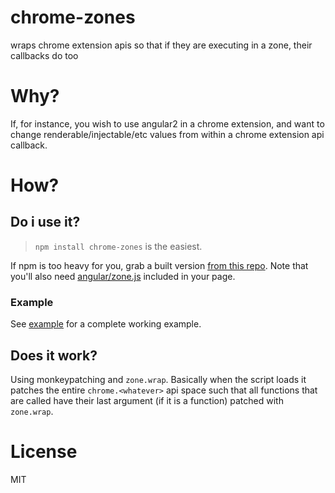 # chrome-zones

wraps chrome extension apis so that if they are executing in a zone, their callbacks do too

# Why?

If, for instance, you wish to use angular2 in a chrome extension, and want to change
renderable/injectable/etc values from within a chrome extension api callback.

# How?

## Do i use it?

> `npm install chrome-zones` is the easiest.

If npm is too heavy for you, grab a built version [from this repo](./dist). Note
that you'll also need [angular/zone.js](https://github.com/angular/zone.js) included
in your page.

### Example

See [example](./example) for a complete working example.

## Does it work?

Using monkeypatching and `zone.wrap`. Basically when the script loads
it patches the entire `chrome.<whatever>` api space such that all
functions that are called have their last argument (if it is a function)
patched with `zone.wrap`.

# License

MIT